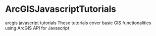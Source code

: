 ArcGISJavascriptTutorials
=========================

arcgis javascript tutorials
These tutorials cover basic GIS functionalities using ArcGIS API for Javascript
